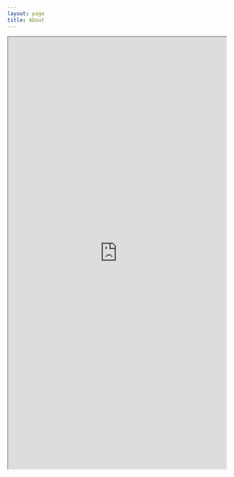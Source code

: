 ```yaml
---
layout: page
title: About
---
```


<iframe src='https://share.streamlit.io/innerdoc/periodic-table-creator/main/periodic-table-creator/periodic_table_creator.py' height="1000" width="100%"></iframe>

